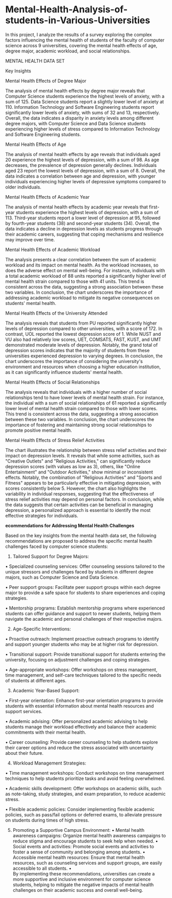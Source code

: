 # Mental-Health-Analysis-of-students-in-Various-Universities
In this project, I analyze the results of a survey exploring the complex factors influencing the mental health of students of the faculty of computer science across 9 universities, covering the mental health effects of age, degree major, academic workload, and social relationships.

MENTAL HEALTH DATA SET

Key Insights

Mental Health Effects of Degree Major

The analysis of mental health effects by degree major reveals that Computer Science students experience the highest levels of anxiety, with a sum of 125. Data Science students report a slightly lower level of anxiety at 110. Information Technology and Software Engineering students report significantly lower levels of anxiety, with sums of 32 and 13, respectively. Overall, the data indicates a disparity in anxiety levels among different degree majors, with Computer Science and Data Science students experiencing higher levels of stress compared to Information Technology and Software Engineering students.


Mental Health Effects of Age

The analysis of mental health effects by age reveals that individuals aged 20 experience the highest levels of depression, with a sum of 98. As age decreases, the prevalence of depression generally declines. Individuals aged 23 report the lowest levels of depression, with a sum of 8. Overall, the data indicates a correlation between age and depression, with younger individuals experiencing higher levels of depressive symptoms compared to older individuals.


Mental Health Effects of Academic Year

The analysis of mental health effects by academic year reveals that first-year students experience the highest levels of depression, with a sum of 113. Third-year students report a lower level of depression at 95, followed by fourth-year students (38) and second-year students (34). Overall, the data indicates a decline in depression levels as students progress through their academic careers, suggesting that coping mechanisms and resilience may improve over time.


Mental Health Effects of Academic Workload

The analysis presents a clear correlation between the sum of academic workload and its impact on mental health. As the workload increases, so does the adverse effect on mental well-being. For instance, individuals with a total academic workload of 88 units reported a significantly higher level of mental health strain compared to those with 41 units. This trend is consistent across the data, suggesting a strong association between these two variables. In conclusion, the chart underscores the importance of addressing academic workload to mitigate its negative consequences on students' mental health.


Mental Health Effects of the University Attended

The analysis reveals that students from PU reported significantly higher levels of depression compared to other universities, with a score of 172. In contrast, UOL reported the lowest depression score of 1. While NUST and VU also had relatively low scores, UET, COMSATS, FAST, KUST, and UMT demonstrated moderate levels of depression. Notably, the grand total of depression scores indicates that the majority of students from these universities experienced depression to varying degrees. In conclusion, the chart underscores the importance of considering the university's environment and resources when choosing a higher education institution, as it can significantly influence students' mental health.


Mental Health Effects of Social Relationships

The analysis reveals that individuals with a higher number of social relationships tend to have lower levels of mental health strain. For instance, the individual with a sum of social relationships of 61 reported a significantly lower level of mental health strain compared to those with lower scores. This trend is consistent across the data, suggesting a strong association between these two variables. In conclusion, the chart underscores the importance of fostering and maintaining strong social relationships to promote positive mental health.


Mental Health Effects of Stress Relief Activities

The chart illustrates the relationship between stress relief activities and their impact on depression levels. It reveals that while some activities, such as "Creative Outlets" and "Religious Activities," can significantly reduce depression scores (with values as low as 3), others, like "Online Entertainment" and "Outdoor Activities," show minimal or inconsistent effects. Notably, the combination of "Religious Activities" and "Sports and Fitness" appears to be particularly effective in mitigating depression, with scores consistently below 5. However, the chart also highlights the variability in individual responses, suggesting that the effectiveness of stress relief activities may depend on personal factors. In conclusion, while the data suggests that certain activities can be beneficial in managing depression, a personalized approach is essential to identify the most effective strategies for individuals.
 


**ecommendations for Addressing Mental Health Challenges**

Based on the key insights from the mental health data set, the following recommendations are proposed to address the specific mental health challenges faced by computer science students:


1. Tailored Support for Degree Majors:

•	Specialized counseling services: Offer counseling sessions tailored to the unique stressors and challenges faced by students in different degree majors, such as Computer Science and Data Science.

•	Peer support groups: Facilitate peer support groups within each degree major to provide a safe space for students to share experiences and coping strategies.

•	Mentorship programs: Establish mentorship programs where experienced students can offer guidance and support to newer students, helping them navigate the academic and personal challenges of their respective majors.


2. Age-Specific Interventions:

•	Proactive outreach: Implement proactive outreach programs to identify and support younger students who may be at higher risk for depression.

•	Transitional support: Provide transitional support for students entering the university, focusing on adjustment challenges and coping strategies.

•	Age-appropriate workshops: Offer workshops on stress management, time management, and self-care techniques tailored to the specific needs of students at different ages.


3. Academic Year-Based Support:

•	First-year orientation: Enhance first-year orientation programs to provide students with essential information about mental health resources and support services.

•	Academic advising: Offer personalized academic advising to help students manage their workload effectively and balance their academic commitments with their mental health.

•	Career counseling: Provide career counseling to help students explore their career options and reduce the stress associated with uncertainty about their future.


4. Workload Management Strategies:

•	Time management workshops: Conduct workshops on time management techniques to help students prioritize tasks and avoid feeling overwhelmed.

•	Academic skills development: Offer workshops on academic skills, such as note-taking, study strategies, and exam preparation, to reduce academic stress.

•	Flexible academic policies: Consider implementing flexible academic policies, such as pass/fail options or deferred exams, to alleviate pressure on students during times of high stress.










































5. Promoting a Supportive Campus Environment:
•	Mental health awareness campaigns: Organize mental health awareness campaigns to reduce stigma and encourage students to seek help when needed.
•	Social events and activities: Promote social events and activities to foster a sense of community and belonging among students.
•	Accessible mental health resources: Ensure that mental health resources, such as counseling services and support groups, are easily accessible to all students.
•	
By implementing these recommendations, universities can create a more supportive and inclusive environment for computer science students, helping to mitigate the negative impacts of mental health challenges on their academic success and overall well-being.

